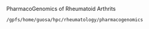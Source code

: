 PharmacoGenomics of Rheumatoid Arthrits
```
/gpfs/home/guosa/hpc/rheumatology/pharmacogenomics

```
